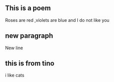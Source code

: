 ## This is a poem
Roses are red ,violets are blue and I do not like you

## new paragraph 
New line

## this is from tino
i like cats
